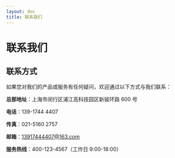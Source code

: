 ```yaml
---
layout: doc
title: 联系我们
---
```


# 联系我们

## 联系方式

如果您对我们的产品或服务有任何疑问，欢迎通过以下方式与我们联系：

**总部地址**：上海市闵行区浦江高科技园区新骏环路 600 号

**电话**：139-1744 4407

**传真**：021-5160 2757

**邮箱**：13917444407@163.com

**服务热线**：400-123-4567（工作日 9:00-18:00）

<style>
.contact-form {
  max-width: 600px;
  margin: 2rem 0;
}

.form-group {
  margin-bottom: 1.5rem;
}

.form-group label {
  display: block;
  margin-bottom: 0.5rem;
  font-weight: 600;
}

.required {
  color: #ff4757;
}

input[type="text"],
input[type="email"],
input[type="tel"],
select,
textarea {
  width: 100%;
  padding: 0.75rem;
  border: 1px solid #ddd;
  border-radius: 4px;
  font-size: 1rem;
  transition: border-color 0.3s;
}

input:focus,
select:focus,
textarea:focus {
  outline: none;
  border-color: var(--vp-c-brand);
  box-shadow: 0 0 0 2px rgba(52, 152, 219, 0.2);
}

.submit-btn {
  background-color: var(--vp-c-brand);
  color: white;
  border: none;
  padding: 0.75rem 1.5rem;
  font-size: 1rem;
  border-radius: 4px;
  cursor: pointer;
  transition: background-color 0.3s;
}

.submit-btn:hover {
  background-color: var(--vp-c-brand-dark);
}
</style>

<style>
.map-container {
  margin: 2rem 0;
}

.company-map {
  max-width: 100%;
  border: 1px solid #ddd;
  border-radius: 8px;
}
</style>
